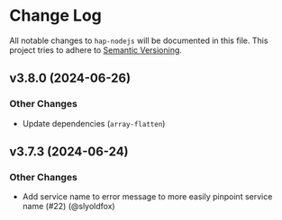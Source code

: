 # Change Log

All notable changes to `hap-nodejs` will be documented in this file. This project tries to adhere to [Semantic Versioning](http://semver.org/).

## v3.8.0 (2024-06-26)

### Other Changes

- Update dependencies (`array-flatten`)

## v3.7.3 (2024-06-24)

### Other Changes

- Add service name to error message to more easily pinpoint service name (#22) (@slyoldfox)
